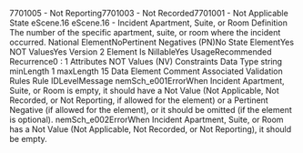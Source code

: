 

7701005 - Not Reporting7701003 - Not Recorded7701001 - Not Applicable
State
eScene.16
eScene.16 - Incident Apartment, Suite, or Room
Definition
The number of the specific apartment, suite, or room where the incident occurred.
National ElementNoPertinent Negatives (PN)No
State ElementYes
NOT ValuesYes
Version 2 Element
Is NillableYes
UsageRecommended
Recurrence0 : 1
Attributes
NOT Values (NV)
Constraints
Data Type
string
minLength
1
maxLength
15
Data Element Comment
Associated Validation Rules
Rule IDLevelMessage
nemSch_e001ErrorWhen Incident Apartment, Suite, or Room is empty, it should have a Not Value (Not Applicable,
Not Recorded, or Not Reporting, if allowed for the element) or a Pertinent Negative (if allowed for
the element), or it should be omitted (if the element is optional).
nemSch_e002ErrorWhen Incident Apartment, Suite, or Room has a Not Value (Not Applicable, Not Recorded, or
Not Reporting), it should be empty.